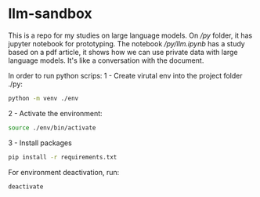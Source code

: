 # llm-sandbox

This is a repo for my studies on large language models. On */py* folder, it has jupyter notebook for prototyping. The notebook */py/llm.ipynb* has a study based on a pdf article, it shows how we can use private data with large language models. It's like a conversation with the document.

In order to run python scrips:
1 - Create virutal env into the project folder ./py:
```bash
python -m venv ./env
```

2 - Activate the environment:
```bash
source ./env/bin/activate
```

3 - Install packages
```bash
pip install -r requirements.txt
```

For environment deactivation, run:
```bash
deactivate
```
